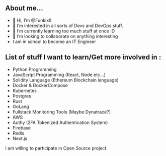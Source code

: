 ## About me...
- 👋 Hi, I’m @Funkix6
- 👀 I’m interested in all sorts of Devs and DevOps stuff.
- 🌱 I’m currently learning too much stuff at once :D
- 💞️ I’m looking to collaborate on anything interesting
- I am in school to become an IT Engineer

## List of stuff I want to learn/Get more involved in :
  - Python Programming
  - JavaScript Programming (React, Node etc...)
  - Solidity Language (Ethereum Blockchain language)
  - Docker & DockerCompose
  - Kubernetes
  - Postgres
  - Rust
  - GoLang
  - Fullstack Monitoring Tools (Maybe Dynatrace?)
  - AWS
  - Authy (2FA Tokenized Authentication System)
  - Firebase
  - Redis
  - Next.js
  
I am willing to participate in Open Source project.
